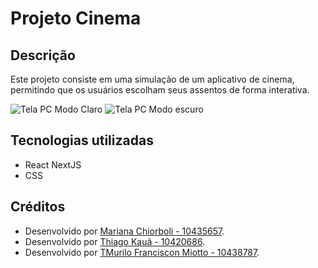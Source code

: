 # Projeto Cinema

## Descrição
Este projeto consiste em uma simulação de um aplicativo de cinema, permitindo que os usuários escolham seus assentos de forma interativa.

![Tela PC Modo Claro](https://github.com/user-attachments/assets/69214e6e-ea4e-4f58-a821-5655fd2466fe)
![Tela PC Modo escuro](https://github.com/user-attachments/assets/804d5003-d186-46d5-aac9-c8aab687765a)

## Tecnologias utilizadas
- React NextJS
- CSS

## Créditos
- Desenvolvido por [Mariana Chiorboli - 10435657]([https://github.com/seu-usuario](https://github.com/MarianaChiorboli)).
- Desenvolvido por [Thiago Kauã - 10420686]([https://github.com/seu-usuario](https://github.com/ThiagoKauaPestana)).
- Desenvolvido por [TMurilo Franciscon Miotto - 10438787](https://github.com/seu-usuario).
